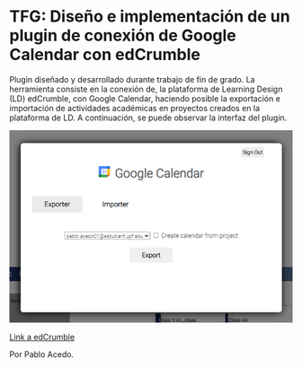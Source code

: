 # TFG: Diseño e implementación de un plugin de conexión de Google Calendar con edCrumble

Plugin diseñado y desarrollado durante trabajo de fin de grado. La herramienta consiste en la conexión de, la plataforma de Learning Design (LD) edCrumble, con Google Calendar, haciendo posible la exportación e importación de actividades académicas en proyectos creados en la plataforma de LD. A continuación, se puede observar la interfaz del plugin.

![alt_text](https://github.com/PabloAcedo/TFG-edCrumble-Google-Calendar-Plugin/blob/main/TFG/images/exporter_1.PNG)

[Link a edCrumble](https://ilde2.upf.edu/edcrumble/)

Por Pablo Acedo.
